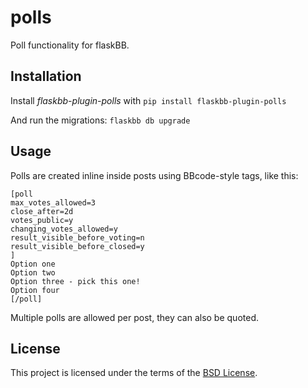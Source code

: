 polls
=====


Poll functionality for flaskBB.


Installation
------------

Install *flaskbb-plugin-polls* with
``pip install flaskbb-plugin-polls``

And run the migrations:
``flaskbb db upgrade``


Usage
-----

Polls are created inline inside posts using BBcode-style tags, like this:

```
[poll
max_votes_allowed=3
close_after=2d
votes_public=y
changing_votes_allowed=y
result_visible_before_voting=n
result_visible_before_closed=y
]
Option one
Option two
Option three - pick this one!
Option four
[/poll]
```

Multiple polls are allowed per post, they can also be quoted.


License
-------
This project is licensed under the terms of the [BSD License](/LICENSE).
